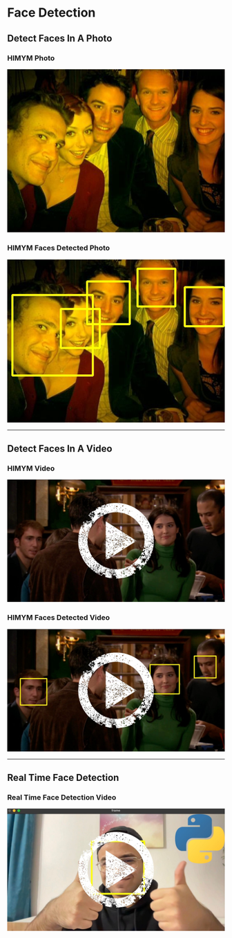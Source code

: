 # Face Detection
## Detect Faces In A Photo

### HIMYM Photo
![HIMYM_Photo](https://github.com/kemalkilicaslan/Face_Detection/blob/main/HIMYM_Photo.jpg)

### HIMYM Faces Detected Photo
![HIMYM_Faces_Detected_Photo](https://github.com/kemalkilicaslan/Face_Detection/blob/main/HIMYM_Faces_Detected_Photo.jpg)
___
## Detect Faces In A Video

### HIMYM Video
[![HIMYM_Video](https://github.com/kemalkilicaslan/Face_Detection/blob/main/HIMYM_Video.jpg)](https://youtu.be/g57F6Evi2VY)

### HIMYM Faces Detected Video
[![HIMYM_Faces_Detected_Video](https://github.com/kemalkilicaslan/Face_Detection/blob/main/HIMYM_Faces_Detected_Video.jpg)](https://youtu.be/CDD_BrnBHLc)
___
## Real Time Face Detection

### Real Time Face Detection Video
[![Real_Time_Face_Detection_Video](https://github.com/kemalkilicaslan/Face_Detection/blob/main/Real_Time_Face_Detection_Video.jpg)](https://youtu.be/cdtXdUEEI7g)